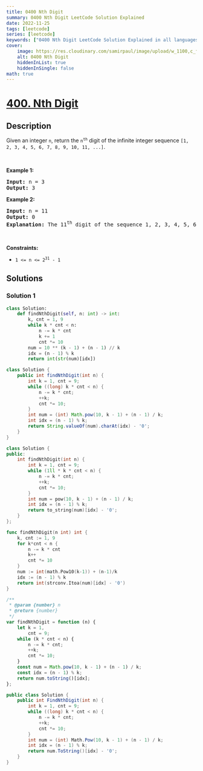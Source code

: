```yaml
---
title: 0400 Nth Digit
summary: 0400 Nth Digit LeetCode Solution Explained
date: 2022-11-25
tags: [leetcode]
series: [leetcode]
keywords: ["0400 Nth Digit LeetCode Solution Explained in all languages", "0400 Nth Digit", "LeetCode", "leetcode solution in Python3 C++ Java Go PHP Ruby Swift TypeScript Rust C# JavaScript C", "GeeksforGeeks", "InterviewBit", "Coding Ninjas", "HackerRank", "HackerEarth", "CodeChef", "TopCoder", "AlgoExpert", "freeCodeCamp", "Codeforces", "GitHub", "AtCoder", "Samir Paul"]
cover:
    image: https://res.cloudinary.com/samirpaul/image/upload/w_1100,c_fit,co_rgb:FFFFFF,l_text:Arial_75_bold:0400 Nth Digit - Solution Explained/problem-solving.webp
    alt: 0400 Nth Digit
    hiddenInList: true
    hiddenInSingle: false
math: true
---
```



# [400. Nth Digit](https://leetcode.com/problems/nth-digit)


## Description

<p>Given an integer <code>n</code>, return the <code>n<sup>th</sup></code> digit of the infinite integer sequence <code>[1, 2, 3, 4, 5, 6, 7, 8, 9, 10, 11, ...]</code>.</p>

<p>&nbsp;</p>
<p><strong class="example">Example 1:</strong></p>

<pre>
<strong>Input:</strong> n = 3
<strong>Output:</strong> 3
</pre>

<p><strong class="example">Example 2:</strong></p>

<pre>
<strong>Input:</strong> n = 11
<strong>Output:</strong> 0
<strong>Explanation:</strong> The 11<sup>th</sup> digit of the sequence 1, 2, 3, 4, 5, 6, 7, 8, 9, 10, 11, ... is a 0, which is part of the number 10.
</pre>

<p>&nbsp;</p>
<p><strong>Constraints:</strong></p>

<ul>
	<li><code>1 &lt;= n &lt;= 2<sup>31</sup> - 1</code></li>
</ul>

## Solutions

### Solution 1

<!-- tabs:start -->

```python
class Solution:
    def findNthDigit(self, n: int) -> int:
        k, cnt = 1, 9
        while k * cnt < n:
            n -= k * cnt
            k += 1
            cnt *= 10
        num = 10 ** (k - 1) + (n - 1) // k
        idx = (n - 1) % k
        return int(str(num)[idx])
```

```java
class Solution {
    public int findNthDigit(int n) {
        int k = 1, cnt = 9;
        while ((long) k * cnt < n) {
            n -= k * cnt;
            ++k;
            cnt *= 10;
        }
        int num = (int) Math.pow(10, k - 1) + (n - 1) / k;
        int idx = (n - 1) % k;
        return String.valueOf(num).charAt(idx) - '0';
    }
}
```

```cpp
class Solution {
public:
    int findNthDigit(int n) {
        int k = 1, cnt = 9;
        while (1ll * k * cnt < n) {
            n -= k * cnt;
            ++k;
            cnt *= 10;
        }
        int num = pow(10, k - 1) + (n - 1) / k;
        int idx = (n - 1) % k;
        return to_string(num)[idx] - '0';
    }
};
```

```go
func findNthDigit(n int) int {
	k, cnt := 1, 9
	for k*cnt < n {
		n -= k * cnt
		k++
		cnt *= 10
	}
	num := int(math.Pow10(k-1)) + (n-1)/k
	idx := (n - 1) % k
	return int(strconv.Itoa(num)[idx] - '0')
}
```

```js
/**
 * @param {number} n
 * @return {number}
 */
var findNthDigit = function (n) {
    let k = 1,
        cnt = 9;
    while (k * cnt < n) {
        n -= k * cnt;
        ++k;
        cnt *= 10;
    }
    const num = Math.pow(10, k - 1) + (n - 1) / k;
    const idx = (n - 1) % k;
    return num.toString()[idx];
};
```

```cs
public class Solution {
    public int FindNthDigit(int n) {
        int k = 1, cnt = 9;
        while ((long) k * cnt < n) {
            n -= k * cnt;
            ++k;
            cnt *= 10;
        }
        int num = (int) Math.Pow(10, k - 1) + (n - 1) / k;
        int idx = (n - 1) % k;
        return num.ToString()[idx] - '0';
    }
}
```

<!-- tabs:end -->

<!-- end -->
